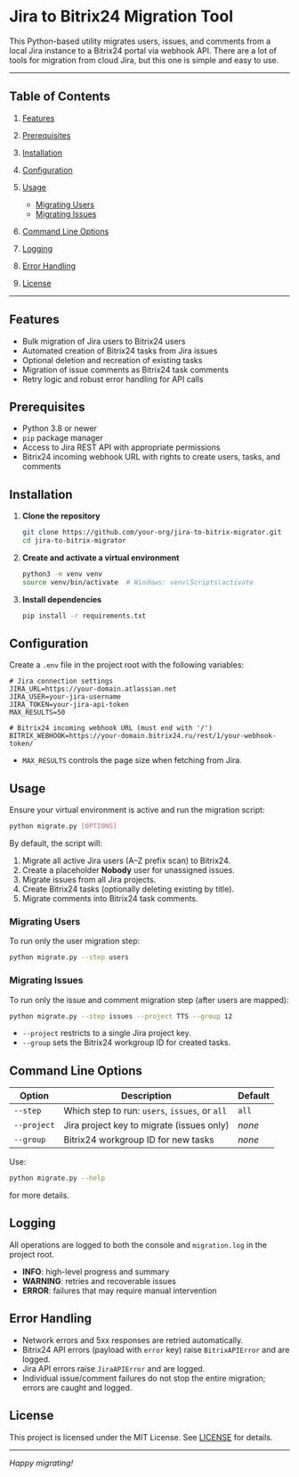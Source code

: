 # Jira to Bitrix24 Migration Tool

This Python-based utility migrates users, issues, and comments from a local Jira instance to a Bitrix24 portal via webhook API.
There are a lot of tools for migration from cloud Jira, but this one is simple and easy to use.

---

## Table of Contents

1. [Features](#features)
2. [Prerequisites](#prerequisites)
3. [Installation](#installation)
4. [Configuration](#configuration)
5. [Usage](#usage)

   * [Migrating Users](#migrating-users)
   * [Migrating Issues](#migrating-issues)
6. [Command Line Options](#command-line-options)
7. [Logging](#logging)
8. [Error Handling](#error-handling)
9. [License](#license)

---

## Features

* Bulk migration of Jira users to Bitrix24 users
* Automated creation of Bitrix24 tasks from Jira issues
* Optional deletion and recreation of existing tasks
* Migration of issue comments as Bitrix24 task comments
* Retry logic and robust error handling for API calls

## Prerequisites

* Python 3.8 or newer
* `pip` package manager
* Access to Jira REST API with appropriate permissions
* Bitrix24 incoming webhook URL with rights to create users, tasks, and comments

## Installation

1. **Clone the repository**

   ```bash
   git clone https://github.com/your-org/jira-to-bitrix-migrator.git
   cd jira-to-bitrix-migrator
   ```
2. **Create and activate a virtual environment**

   ```bash
   python3 -m venv venv
   source venv/bin/activate  # Windows: venv\Scripts\activate
   ```
3. **Install dependencies**

   ```bash
   pip install -r requirements.txt
   ```

## Configuration

Create a `.env` file in the project root with the following variables:

```dotenv
# Jira connection settings
JIRA_URL=https://your-domain.atlassian.net
JIRA_USER=your-jira-username
JIRA_TOKEN=your-jira-api-token
MAX_RESULTS=50

# Bitrix24 incoming webhook URL (must end with '/')
BITRIX_WEBHOOK=https://your-domain.bitrix24.ru/rest/1/your-webhook-token/
```

* `MAX_RESULTS` controls the page size when fetching from Jira.

## Usage

Ensure your virtual environment is active and run the migration script:

```bash
python migrate.py [OPTIONS]
```

By default, the script will:

1. Migrate all active Jira users (A–Z prefix scan) to Bitrix24.
2. Create a placeholder **Nobody** user for unassigned issues.
3. Migrate issues from all Jira projects.
4. Create Bitrix24 tasks (optionally deleting existing by title).
5. Migrate comments into Bitrix24 task comments.

### Migrating Users

To run only the user migration step:

```bash
python migrate.py --step users
```

### Migrating Issues

To run only the issue and comment migration step (after users are mapped):

```bash
python migrate.py --step issues --project TTS --group 12
```

* `--project` restricts to a single Jira project key.
* `--group` sets the Bitrix24 workgroup ID for created tasks.

## Command Line Options

| Option          | Description                                    | Default |
| --------------- |------------------------------------------------| ------- |
| `--step`        | Which step to run: `users`, `issues`, or `all` | `all`   |
| `--project`     | Jira project key to migrate (issues only)      | *none*  |
| `--group`       | Bitrix24 workgroup ID for new tasks            | *none*  |

Use:

```bash
python migrate.py --help
```

for more details.

## Logging

All operations are logged to both the console and `migration.log` in the project root.

* **INFO**: high-level progress and summary
* **WARNING**: retries and recoverable issues
* **ERROR**: failures that may require manual intervention

## Error Handling

* Network errors and 5xx responses are retried automatically.
* Bitrix24 API errors (payload with `error` key) raise `BitrixAPIError` and are logged.
* Jira API errors raise `JiraAPIError` and are logged.
* Individual issue/comment failures do not stop the entire migration; errors are caught and logged.


## License

This project is licensed under the MIT License. See [LICENSE](LICENSE) for details.

---

*Happy migrating!*
